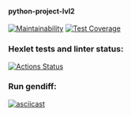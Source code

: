 #### python-project-lvl2

[![Maintainability](https://api.codeclimate.com/v1/badges/8741d0adaa6e488851a6/maintainability)](https://codeclimate.com/github/ivan-ivan-t/python-project-lvl2/maintainability)  [![Test Coverage](https://api.codeclimate.com/v1/badges/8741d0adaa6e488851a6/test_coverage)](https://codeclimate.com/github/ivan-ivan-t/python-project-lvl2/test_coverage)

### Hexlet tests and linter status:
[![Actions Status](https://github.com/ivan-ivan-t/python-project-lvl2/workflows/hexlet-check/badge.svg)](https://github.com/ivan-ivan-t/python-project-lvl2/actions)


### Run gendiff:

[![asciicast](https://asciinema.org/a/F631462uwJsKjLJXREiNGiQ1J.svg)](https://asciinema.org/a/F631462uwJsKjLJXREiNGiQ1J)

